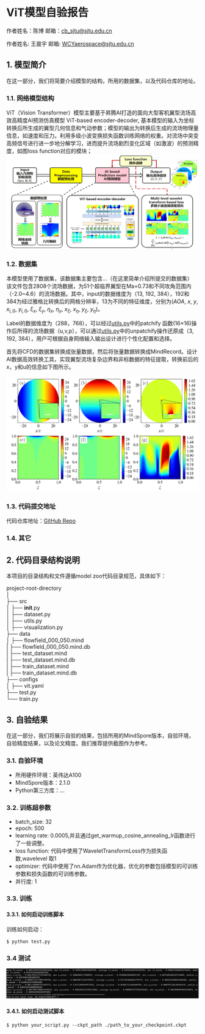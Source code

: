 # ViT模型自验报告

作者姓名：陈博
邮箱：cb_sjtu@sjtu.edu.cn

作者姓名: 王晨宇
邮箱:  WCYaerospace@sjtu.edu.cn

## 1. 模型简介

在这一部分，我们将简要介绍模型的结构，所用的数据集，以及代码仓库的地址。

### 1.1. 网络模型结构

ViT（Vision Transformer）模型主要基于昇腾AI打造的面向大型客机翼型流场高效高精度AI预测仿真模型 ViT-based encoder-decoder, 基本模型的输入为坐标转换后所生成的翼型几何信息和气动参数；模型的输出为转换后生成的流场物理量信息，如速度和压力。利用多级小波变换损失函数训练网络的权重。对流场中突变高频信号进行进一步地分解学习，进而提升流场剧烈变化区域（如激波）的预测精度，如图loss function对应的模块；
![](images/img_1_cn.png)

### 1.2. 数据集

本模型使用了数据集，该数据集主要包含...（在这里简单介绍所提交的数据集）
该文件包含2808个流场数据，为51个超临界翼型在Ma=0.73和不同攻角范围内（-2.0~4.6）的流场数据。其中，input的数据维度为（13, 192, 384），192和384为经过雅格比转换后的网格分辨率，13为不同的特征维度，分别为($AOA$, $x$, $y$, $x_{i,0}$, $y_{i,0}$, $\xi_x$, $\xi_y$, $\eta_x$, $\eta_y$, $x_\xi$, $x_\eta$, $y_\xi$, $y_\eta$)。

Label的数据维度为（288，768），可以经过[utils.py](mindflow.cell.utils)中的patchify 函数(16×16)操作后所得的流场数据（u,v,p），可以通过[utils.py](mindflow.cell.utils)中的unpatchify操作还原成（3, 192, 384），用户可根据自身网络输入输出设计进行个性化配置和选择。

首先将CFD的数据集转换成张量数据，然后将张量数据转换成MindRecord。设计AI数据高效转换工具，实现翼型流场复杂边界和非标数据的特征提取，转换前后的x，y和u的信息如下图所示。


![img-6.png](images/img_6.png)

### 1.3. 代码提交地址

代码仓库地址：[GitHub Repo](https://github.com/Tyrant-sudo/acend_competition/tree/master/code)  

### 1.4. 其它

## 2. 代码目录结构说明

本项目的目录结构和文件遵循model zoo代码目录规范，具体如下：

project-root-directory  
│  
├── src  
│ ├── __init__.py  
│ ├── dataset.py  
│ ├── utils.py  
│ ├── visualization.py  
├── data  
│ ├── flowfield_000_050.mind  
| ├── flowfield_000_050.mind.db  
| ├── test_dataset.mind  
| ├── test_dataset.mind.db  
| ├── train_dataset.mind  
| ├── train_dataset.mind.db  
├──  configs  
│ ├── vit.yaml  
├── test.py  
└── train.py  


## 3. 自验结果

在这一部分，我们将展示自验的结果，包括所用的MindSpore版本，自验环境，自验精度结果，以及论文精度。我们推荐提供截图作为参考。

### 3.1. 自验环境

- 所用硬件环境：英伟达A100
- MindSpore版本：2.1.0
- Python第三方库：...

### 3.2. 训练超参数

- batch_size: 32
- epoch: 500
- learning rate: 0.0005,并且通过get_warmup_cosine_annealing_lr函数进行了一些调整。
- loss function: 代码中使用了WaveletTransformLoss作为损失函数,wavelevel 取1
- optimizer: 代码中使用了nn.Adam作为优化器，优化的参数包括模型的可训练参数和损失函数的可训练参数。
- 并行度: 1

### 3.3. 训练

#### 3.3.1. 如何启动训练脚本

训练如何启动：

```shell
$ python test.py 
```

### 3.4 测试
![Alt text](images/image_7.png)
#### 3.4.1. 如何启动测试脚本
```shell
$ python your_script.py --ckpt_path ./path_to_your_checkpoint.ckpt
```
